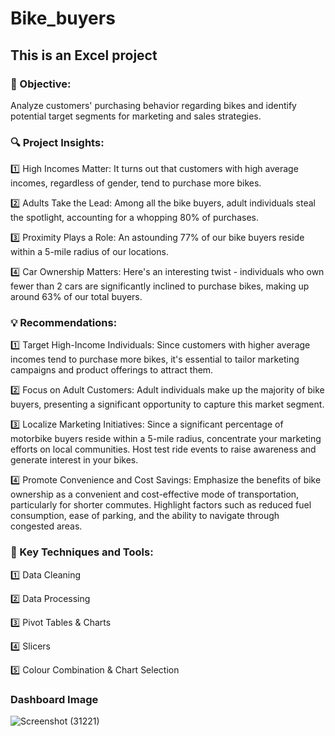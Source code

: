 # Bike_buyers
## This is an Excel project

### 🎯 Objective:  
Analyze customers' purchasing behavior regarding bikes and identify potential target segments for marketing and sales strategies.

### 🔍 Project Insights:

1️⃣ High Incomes Matter: It turns out that customers with high average incomes, regardless of gender, tend to purchase more bikes.

2️⃣ Adults Take the Lead: Among all the bike buyers, adult individuals steal the spotlight, accounting for a whopping 80% of purchases.

3️⃣ Proximity Plays a Role: An astounding 77% of our bike buyers reside within a 5-mile radius of our locations.

4️⃣ Car Ownership Matters: Here's an interesting twist - individuals who own fewer than 2 cars are significantly inclined to purchase bikes, making up around 63% of our total buyers.

### 💡 Recommendations:

1️⃣ Target High-Income Individuals: Since customers with higher average incomes tend to purchase more bikes, it's essential to tailor marketing campaigns and product offerings to attract them.

2️⃣ Focus on Adult Customers: Adult individuals make up the majority of bike buyers, presenting a significant opportunity to capture this market segment.

3️⃣ Localize Marketing Initiatives: Since a significant percentage of motorbike buyers reside within a 5-mile radius, concentrate your marketing efforts on local communities. Host test ride events to raise awareness and generate interest in your bikes.

4️⃣ Promote Convenience and Cost Savings: Emphasize the benefits of bike ownership as a convenient and cost-effective mode of transportation, particularly for shorter commutes. Highlight factors such as reduced fuel consumption, ease of parking, and the ability to navigate through congested areas.

### 🔑 Key Techniques and Tools:

1️⃣ Data Cleaning

2️⃣ Data Processing

3️⃣ Pivot Tables & Charts

4️⃣ Slicers

5️⃣ Colour Combination & Chart Selection

### Dashboard Image
![Screenshot (31221)](https://github.com/Aayush2k23/Bike_buyers/assets/131526402/f609248d-81bd-44b7-aa3c-0ac4cad74e14)
